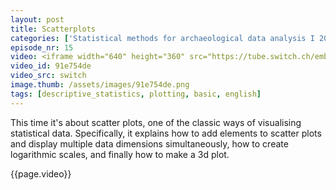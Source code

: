 ```yaml
---
layout: post
title: Scatterplots
categories: ['Statistical methods for archaeological data analysis I 2019']
episode_nr: 15
video: <iframe width="640" height="360" src="https://tube.switch.ch/embed/91e754de" frameborder="0" webkitallowfullscreen mozallowfullscreen allowfullscreen></iframe>
video_id: 91e754de
video_src: switch
image.thumb: /assets/images/91e754de.png
tags: [descriptive_statistics, plotting, basic, english]
---
```


This time it's about scatter plots, one of the classic ways of visualising statistical data. Specifically, it explains how to add elements to scatter plots and display multiple data dimensions simultaneously, how to create logarithmic scales, and finally how to make a 3d plot.
<!--more-->
{{page.video}}
